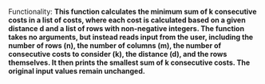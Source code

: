 Functionality: **This function calculates the minimum sum of k consecutive costs in a list of costs, where each cost is calculated based on a given distance d and a list of rows with non-negative integers. The function takes no arguments, but instead reads input from the user, including the number of rows (n), the number of columns (m), the number of consecutive costs to consider (k), the distance (d), and the rows themselves. It then prints the smallest sum of k consecutive costs. The original input values remain unchanged.**